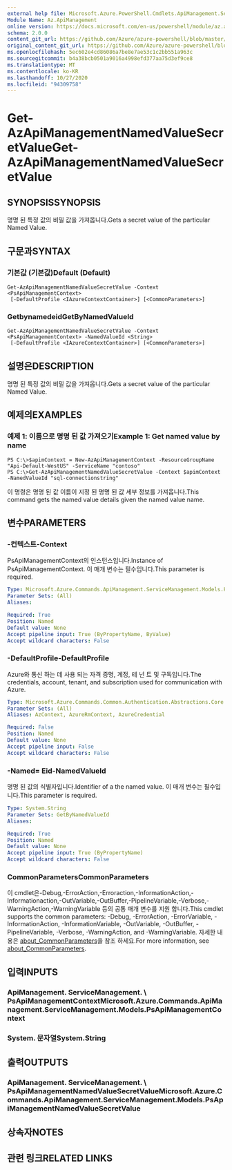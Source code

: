 ```yaml
---
external help file: Microsoft.Azure.PowerShell.Cmdlets.ApiManagement.ServiceManagement.dll-Help.xml
Module Name: Az.ApiManagement
online version: https://docs.microsoft.com/en-us/powershell/module/az.apimanagement/get-azapimanagementnamedvaluesecretvalue
schema: 2.0.0
content_git_url: https://github.com/Azure/azure-powershell/blob/master/src/ApiManagement/ApiManagement/help/Get-AzApiManagementNamedValueSecretValue.md
original_content_git_url: https://github.com/Azure/azure-powershell/blob/master/src/ApiManagement/ApiManagement/help/Get-AzApiManagementNamedValueSecretValue.md
ms.openlocfilehash: 5ec602e4cd86086a7be8e7ae53c1c2bb551a963c
ms.sourcegitcommit: b4a38bcb0501a9016a4998efd377aa75d3ef9ce8
ms.translationtype: MT
ms.contentlocale: ko-KR
ms.lasthandoff: 10/27/2020
ms.locfileid: "94309758"
---
```

# <span data-ttu-id="a0377-101">Get-AzApiManagementNamedValueSecretValue</span><span class="sxs-lookup"><span data-stu-id="a0377-101">Get-AzApiManagementNamedValueSecretValue</span></span>

## <span data-ttu-id="a0377-102">SYNOPSIS</span><span class="sxs-lookup"><span data-stu-id="a0377-102">SYNOPSIS</span></span>
<span data-ttu-id="a0377-103">명명 된 특정 값의 비밀 값을 가져옵니다.</span><span class="sxs-lookup"><span data-stu-id="a0377-103">Gets a secret value of the particular Named Value.</span></span>

## <span data-ttu-id="a0377-104">구문과</span><span class="sxs-lookup"><span data-stu-id="a0377-104">SYNTAX</span></span>

### <span data-ttu-id="a0377-105">기본값 (기본값)</span><span class="sxs-lookup"><span data-stu-id="a0377-105">Default (Default)</span></span>
```
Get-AzApiManagementNamedValueSecretValue -Context <PsApiManagementContext>
 [-DefaultProfile <IAzureContextContainer>] [<CommonParameters>]
```

### <span data-ttu-id="a0377-106">Getbynamedeid</span><span class="sxs-lookup"><span data-stu-id="a0377-106">GetByNamedValueId</span></span>
```
Get-AzApiManagementNamedValueSecretValue -Context <PsApiManagementContext> -NamedValueId <String>
 [-DefaultProfile <IAzureContextContainer>] [<CommonParameters>]
```

## <span data-ttu-id="a0377-107">설명은</span><span class="sxs-lookup"><span data-stu-id="a0377-107">DESCRIPTION</span></span>
<span data-ttu-id="a0377-108">명명 된 특정 값의 비밀 값을 가져옵니다.</span><span class="sxs-lookup"><span data-stu-id="a0377-108">Gets a secret value of the particular Named Value.</span></span>

## <span data-ttu-id="a0377-109">예제의</span><span class="sxs-lookup"><span data-stu-id="a0377-109">EXAMPLES</span></span>

### <span data-ttu-id="a0377-110">예제 1: 이름으로 명명 된 값 가져오기</span><span class="sxs-lookup"><span data-stu-id="a0377-110">Example 1: Get named value by name</span></span>
```
PS C:\>$apimContext = New-AzApiManagementContext -ResourceGroupName "Api-Default-WestUS" -ServiceName "contoso"
PS C:\>Get-AzApiManagementNamedValueSecretValue -Context $apimContext -NamedValueId "sql-connectionstring"
```

<span data-ttu-id="a0377-111">이 명령은 명명 된 값 이름이 지정 된 명명 된 값 세부 정보를 가져옵니다.</span><span class="sxs-lookup"><span data-stu-id="a0377-111">This command gets the named value details given the named value name.</span></span>

## <span data-ttu-id="a0377-112">변수</span><span class="sxs-lookup"><span data-stu-id="a0377-112">PARAMETERS</span></span>

### <span data-ttu-id="a0377-113">-컨텍스트</span><span class="sxs-lookup"><span data-stu-id="a0377-113">-Context</span></span>
<span data-ttu-id="a0377-114">PsApiManagementContext의 인스턴스입니다.</span><span class="sxs-lookup"><span data-stu-id="a0377-114">Instance of PsApiManagementContext.</span></span>
<span data-ttu-id="a0377-115">이 매개 변수는 필수입니다.</span><span class="sxs-lookup"><span data-stu-id="a0377-115">This parameter is required.</span></span>

```yaml
Type: Microsoft.Azure.Commands.ApiManagement.ServiceManagement.Models.PsApiManagementContext
Parameter Sets: (All)
Aliases:

Required: True
Position: Named
Default value: None
Accept pipeline input: True (ByPropertyName, ByValue)
Accept wildcard characters: False
```

### <span data-ttu-id="a0377-116">-DefaultProfile</span><span class="sxs-lookup"><span data-stu-id="a0377-116">-DefaultProfile</span></span>
<span data-ttu-id="a0377-117">Azure와 통신 하는 데 사용 되는 자격 증명, 계정, 테 넌 트 및 구독입니다.</span><span class="sxs-lookup"><span data-stu-id="a0377-117">The credentials, account, tenant, and subscription used for communication with Azure.</span></span>

```yaml
Type: Microsoft.Azure.Commands.Common.Authentication.Abstractions.Core.IAzureContextContainer
Parameter Sets: (All)
Aliases: AzContext, AzureRmContext, AzureCredential

Required: False
Position: Named
Default value: None
Accept pipeline input: False
Accept wildcard characters: False
```

### <span data-ttu-id="a0377-118">-Named= Eid</span><span class="sxs-lookup"><span data-stu-id="a0377-118">-NamedValueId</span></span>
<span data-ttu-id="a0377-119">명명 된 값의 식별자입니다.</span><span class="sxs-lookup"><span data-stu-id="a0377-119">Identifier of a the named value.</span></span>
<span data-ttu-id="a0377-120">이 매개 변수는 필수입니다.</span><span class="sxs-lookup"><span data-stu-id="a0377-120">This parameter is required.</span></span>

```yaml
Type: System.String
Parameter Sets: GetByNamedValueId
Aliases:

Required: True
Position: Named
Default value: None
Accept pipeline input: True (ByPropertyName)
Accept wildcard characters: False
```

### <span data-ttu-id="a0377-121">CommonParameters</span><span class="sxs-lookup"><span data-stu-id="a0377-121">CommonParameters</span></span>
<span data-ttu-id="a0377-122">이 cmdlet은-Debug,-ErrorAction,-Erroraction,-InformationAction,-Informationaction,-OutVariable,-OutBuffer,-PipelineVariable,-Verbose,-WarningAction,-WarningVariable 등의 공통 매개 변수를 지원 합니다.</span><span class="sxs-lookup"><span data-stu-id="a0377-122">This cmdlet supports the common parameters: -Debug, -ErrorAction, -ErrorVariable, -InformationAction, -InformationVariable, -OutVariable, -OutBuffer, -PipelineVariable, -Verbose, -WarningAction, and -WarningVariable.</span></span> <span data-ttu-id="a0377-123">자세한 내용은 [about_CommonParameters](http://go.microsoft.com/fwlink/?LinkID=113216)을 참조 하세요.</span><span class="sxs-lookup"><span data-stu-id="a0377-123">For more information, see [about_CommonParameters](http://go.microsoft.com/fwlink/?LinkID=113216).</span></span>

## <span data-ttu-id="a0377-124">입력</span><span class="sxs-lookup"><span data-stu-id="a0377-124">INPUTS</span></span>

### <span data-ttu-id="a0377-125">ApiManagement. ServiceManagement. \ PsApiManagementContext</span><span class="sxs-lookup"><span data-stu-id="a0377-125">Microsoft.Azure.Commands.ApiManagement.ServiceManagement.Models.PsApiManagementContext</span></span>

### <span data-ttu-id="a0377-126">System. 문자열</span><span class="sxs-lookup"><span data-stu-id="a0377-126">System.String</span></span>

## <span data-ttu-id="a0377-127">출력</span><span class="sxs-lookup"><span data-stu-id="a0377-127">OUTPUTS</span></span>

### <span data-ttu-id="a0377-128">ApiManagement. ServiceManagement. \ PsApiManagementNamedValueSecretValue</span><span class="sxs-lookup"><span data-stu-id="a0377-128">Microsoft.Azure.Commands.ApiManagement.ServiceManagement.Models.PsApiManagementNamedValueSecretValue</span></span>

## <span data-ttu-id="a0377-129">상속자</span><span class="sxs-lookup"><span data-stu-id="a0377-129">NOTES</span></span>

## <span data-ttu-id="a0377-130">관련 링크</span><span class="sxs-lookup"><span data-stu-id="a0377-130">RELATED LINKS</span></span>
